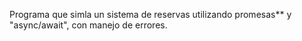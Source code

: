 Programa que simla un sistema de reservas utilizando promesas** y "async/await", con manejo de errores. 
